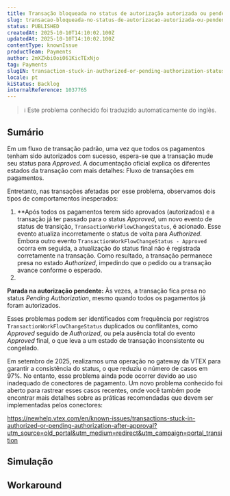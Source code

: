 ```yaml
---
title: Transação bloqueada no status de autorização autorizada ou pendente após ser aprovada
slug: transacao-bloqueada-no-status-de-autorizacao-autorizada-ou-pendente-apos-ser-aprovada
status: PUBLISHED
createdAt: 2025-10-10T14:10:02.100Z
updatedAt: 2025-10-10T14:10:02.100Z
contentType: knownIssue
productTeam: Payments
author: 2mXZkbi0oi061KicTExNjo
tag: Payments
slugEN: transaction-stuck-in-authorized-or-pending-authorization-status-after-being-approved
locale: pt
kiStatus: Backlog
internalReference: 1037765
---
```


>ℹ️ Este problema conhecido foi traduzido automaticamente do inglês.

## Sumário


Em um fluxo de transação padrão, uma vez que todos os pagamentos tenham sido autorizados com sucesso, espera-se que a transação mude seu status para _Approved_.
A documentação oficial explica os diferentes estados da transação com mais detalhes: Fluxo de transações em pagamentos.

Entretanto, nas transações afetadas por esse problema, observamos dois tipos de comportamentos inesperados:

1. **Após todos os pagamentos terem sido aprovados (autorizados) e a transação já ter passado para o status _Approved_, um novo evento de status de transição, `TransactionWorkFlowChangeStatus`, é acionado. Esse evento atualiza incorretamente o status de volta para _Authorized_. Embora outro evento `TransactionWorkFlowChangeStatus - Approved` ocorra em seguida, a atualização do status final não é registrada corretamente na transação. Como resultado, a transação permanece presa no estado _Authorized_, impedindo que o pedido ou a transação avance conforme o esperado.
2.

**Parada na autorização pendente:** Às vezes, a transação fica presa no status _Pending Authorization_, mesmo quando todos os pagamentos já foram autorizados.



Esses problemas podem ser identificados com frequência por registros `TransactionWorkFlowChangeStatus` duplicados ou conflitantes, como _Approved_ seguido de _Authorized_, ou pela ausência total do evento _Approved_ final, o que leva a um estado de transação inconsistente ou congelado.

Em setembro de 2025, realizamos uma operação no gateway da VTEX para garantir a consistência do status, o que reduziu o número de casos em 97%. No entanto, esse problema ainda pode ocorrer devido ao uso inadequado de conectores de pagamento.
Um novo problema conhecido foi aberto para rastrear esses casos recentes, onde você também pode encontrar mais detalhes sobre as práticas recomendadas que devem ser implementadas pelos conectores:

https://newhelp.vtex.com/en/known-issues/transactions-stuck-in-authorized-or-pending-authorization-after-approval?utm_source=old_portal&utm_medium=redirect&utm_campaign=portal_transition
## Simulação


## Workaround

